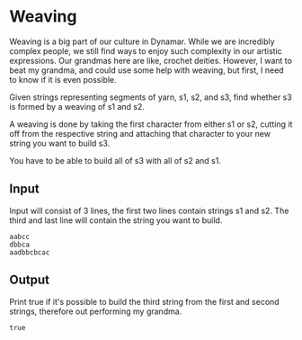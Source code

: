# Weaving

Weaving is a big part of our culture in Dynamar. While we are incredibly complex people, we still find ways to enjoy such complexity in our artistic expressions. Our grandmas here are like, crochet deities. However, I want to beat my grandma, and could use some help with weaving, but first, I need to know if it is even possible.

Given strings representing segments of yarn, s1, s2, and s3, find whether s3 is formed by a weaving of s1 and s2.

A weaving is done by taking the first character from either s1 or s2, cutting it off from the respective string and attaching that character to your new string you want to build s3.

You have to be able to build all of s3 with all of s2 and s1.

## Input
Input will consist of 3 lines, the first two lines contain strings s1 and s2. The third and last line will contain the string you want to build.

```
aabcc
dbbca
aadbbcbcac
```

## Output

Print true if it's possible to build the third string from the first and second strings, therefore out performing my grandma.

```
true
```
